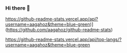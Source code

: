 ### Hi there 👋

<!--
**aagahoz/aagahoz** is a ✨ _special_ ✨ repository because its `README.md` (this file) appears on your GitHub profile.

Here are some ideas to get you started:

- 🔭 I’m currently working on ...
- 🌱 I’m currently learning ...
- 👯 I’m looking to collaborate on ...
- 🤔 I’m looking for help with ...
- 💬 Ask me about ...
- 📫 How to reach me: ...
- 😄 Pronouns: ...
- ⚡ Fun fact: ...
-->

https://github-readme-stats.vercel.app/api?username=aagahoz&theme=blue-green)](https://github.com/aagahoz/github-readme-stats)

https://github-readme-stats.vercel.app/api/top-langs/?username=aagahoz&theme=blue-green
